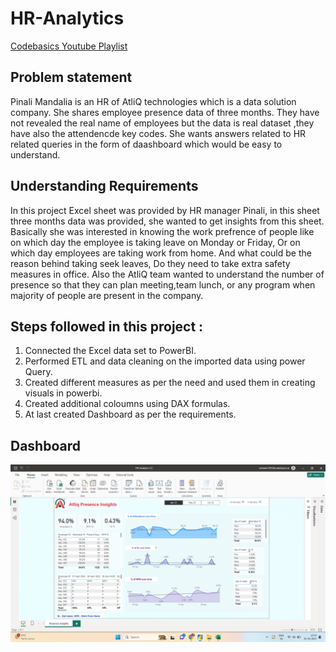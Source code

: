 # HR-Analytics

[Codebasics Youtube Playlist](https://www.youtube.com/watch?v=ru1qeDO_qrc&list=PLeo1K3hjS3uuVQccZa7yFwK3ltoGQOWbM)

## Problem statement

Pinali Mandalia is an HR of AtliQ technologies which is a data solution company.  She shares employee presence data of three months.
They have not revealed the real name of employees but the data is real dataset ,they have also the attendencde key codes.
She wants answers related to HR related queries in the form of daashboard which would be easy to understand.

## Understanding Requirements

In this project Excel sheet was provided by HR manager Pinali, in this sheet three months data was provided, she wanted to get insights from this sheet. 
Basically she was interested in knowing the work prefrence of people like on which day the employee is taking leave on Monday or Friday, Or on which day employees are taking work from home.
And what could be the reason behind taking seek leaves, Do they need to take extra safety measures in office.
Also the AtliQ team wanted to understand the number of presence so that they can plan meeting,team lunch, or any program when majority of people are present in the company. 

## Steps followed in this project : 

1. Connected the Excel data set to PowerBI.
2. Performed ETL and data cleaning on the imported data using power Query.
3. Created different measures as per the need and used them in creating visuals in powerbi.
4. Created additional coloumns using DAX formulas.
5. At last created Dashboard as per the requirements.

## Dashboard 

<img src= "https://github.com/Nehakumari1705/HR-Analytics/blob/main/Screenshot%202023-10-22%20155033.png" >


